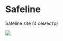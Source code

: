 # Safeline
Safeline site (4 семестр)

![](https://sun9-68.userapi.com/c604622/v604622316/37bee/Ml2tVsBqu1s.jpg)

